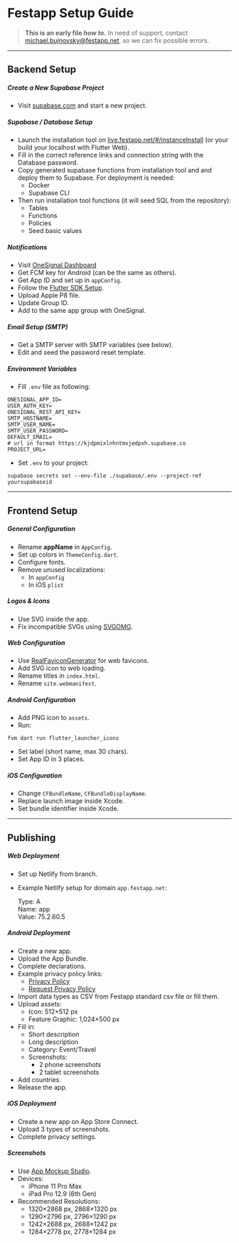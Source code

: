 # Festapp Setup Guide

> **This is an early file _how to_.** In need of support, contact [michael.bujnovsky@festapp.net](mailto:michael.bujnovsky@festapp.net), so we can fix possible errors.

---

## Backend Setup

##### Create a New Supabase Project
- Visit [supabase.com](https://supabase.com) and start a new project.

##### Supabase / Database Setup
- Launch the installation tool on [live.festapp.net/#/instanceInstall](https://live.festapp.net/#/instanceInstall) (or your build your localhost with Flutter Web).
- Fill in the correct reference links and connection string with the Database password.
- Copy generated supabase functions from installation tool and and deploy them to Supabase. For deployment is needed:
    - Docker
    - Supabase CLI
- Then run installation tool functions (it will seed SQL from the repository):
    - Tables
    - Functions
    - Policies
    - Seed basic values

##### Notifications
- Visit [OneSignal Dashboard](https://dashboard.onesignal.com/)
- Get FCM key for Android (can be the same as others).
- Get App ID and set up in `appConfig`.
- Follow the [Flutter SDK Setup](https://documentation.onesignal.com/docs/flutter-sdk-setup).
- Upload Apple P8 file.
- Update Group ID.
- Add to the same app group with OneSignal.

##### Email Setup (SMTP)
- Get a SMTP server with SMTP variables (see below).
- Edit and seed the password reset template.

##### Environment Variables
- Fill `.env` file as following:
```
ONESIGNAL_APP_ID=
USER_AUTH_KEY=
ONESIGNAL_REST_API_KEY=
SMTP_HOSTNAME=
SMTP_USER_NAME=
SMTP_USER_PASSWORD=
DEFAULT_EMAIL=
# url in format https://kjdpmixlnhntmxjedpxh.supabase.co
PROJECT_URL=
```
- Set `.env` to your project:
```
supabase secrets set --env-file ./supabase/.env --project-ref yoursupabaseid
```

---

## Frontend Setup

##### General Configuration
- Rename **appName** in `AppConfig`.
- Set up colors in `ThemeConfig.dart`.
- Configure fonts.
- Remove unused localizations:
    - In `appConfig`
    - In iOS `plist`

##### Logos & Icons
- Use SVG inside the app.
- Fix incompatible SVGs using [SVGOMG](https://svgomg.net/).

##### Web Configuration
- Use [RealFaviconGenerator](https://realfavicongenerator.net/) for web favicons.
- Add SVG icon to web loading.
- Rename titles in `index.html`.
- Rename `site.webmanifest`.

##### Android Configuration
- Add PNG icon to `assets`.
- Run:
```
fvm dart run flutter_launcher_icons
```
- Set label (short name, max 30 chars).
- Set App ID in 3 places.

##### iOS Configuration
- Change `CFBundleName`, `CFBundleDisplayName`.
- Replace launch image inside Xcode.
- Set bundle identifier inside Xcode.

---

## Publishing

##### Web Deployment
- Set up Netlify from branch.
- Example Netlify setup for domain `app.festapp.net`:

  Type: A  
  Name: app  
  Value: 75.2.60.5

##### Android Deployment
- Create a new app.
- Upload the App Bundle.
- Complete declarations.
- Example privacy policy links:
    - [Privacy Policy](https://raw.githack.com/vkh-cr/festapp/prod/festapp/PrivacyPolicy.html)
    - [Request Privacy Policy](https://raw.githack.com/vkh-cr/festapp/prod/festapp/PrivacyPolicy.html#request)
- Import data types as CSV from Festapp standard csv file or fill them.
- Upload assets:
    - Icon: 512×512 px
    - Feature Graphic: 1,024×500 px
- Fill in:
    - Short description
    - Long description
    - Category: Event/Travel
    - Screenshots:
        - 2 phone screenshots
        - 2 tablet screenshots
- Add countries.
- Release the app.

##### iOS Deployment
- Create a new app on App Store Connect.
- Upload 3 types of screenshots.
- Complete privacy settings.

##### Screenshots
- Use [App Mockup Studio](https://studio.app-mockup.com/).
- Devices:
    - iPhone 11 Pro Max
    - iPad Pro 12.9 (6th Gen)
- Recommended Resolutions:
    - 1320×2868 px, 2868×1320 px
    - 1290×2796 px, 2796×1290 px
    - 1242×2688 px, 2688×1242 px
    - 1284×2778 px, 2778×1284 px
